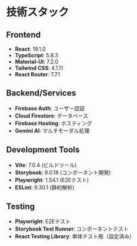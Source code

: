 # 技術スタック

## Frontend
- **React**: 19.1.0
- **TypeScript**: 5.8.3
- **Material-UI**: 7.2.0
- **Tailwind CSS**: 4.1.11
- **React Router**: 7.7.1

## Backend/Services
- **Firebase Auth**: ユーザー認証
- **Cloud Firestore**: データベース
- **Firebase Hosting**: ホスティング
- **Gemini AI**: マルチモーダル処理

## Development Tools
- **Vite**: 7.0.4 (ビルドツール)
- **Storybook**: 9.0.18 (コンポーネント開発)
- **Playwright**: 1.54.1 (E2Eテスト)
- **ESLint**: 9.30.1 (静的解析)

## Testing
- **Playwright**: E2Eテスト
- **Storybook Test Runner**: コンポーネントテスト
- **React Testing Library**: 単体テスト用（設定済み）